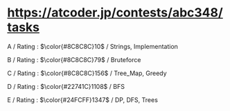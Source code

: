 # https://atcoder.jp/contests/abc348/tasks

A / Rating : $\color{#8C8C8C}10$ / Strings, Implementation

B / Rating : $\color{#8C8C8C}79$ / Bruteforce

C / Rating : $\color{#8C8C8C}156$ / Tree_Map, Greedy

D / Rating : $\color{#22741C}1108$ / BFS

E / Rating : $\color{#24FCFF}1347$ / DP, DFS, Trees
